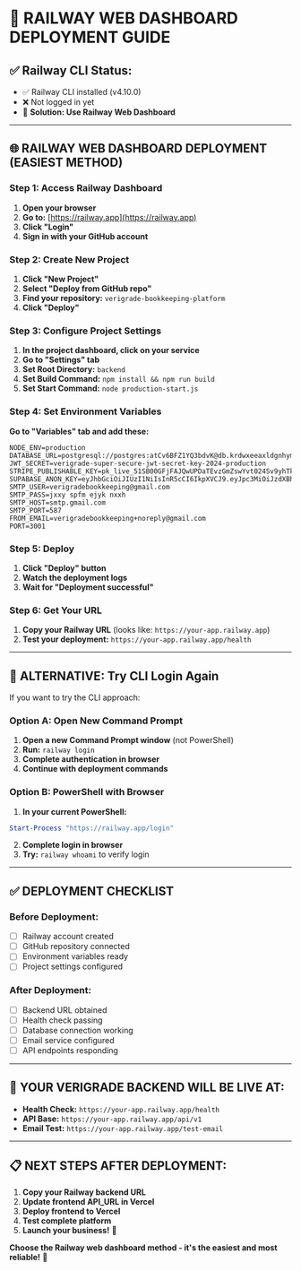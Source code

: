 # 🚀 **RAILWAY WEB DASHBOARD DEPLOYMENT GUIDE**

## **✅ Railway CLI Status:**
- ✅ Railway CLI installed (v4.10.0)
- ❌ Not logged in yet
- 🎯 **Solution: Use Railway Web Dashboard**

---

## **🌐 RAILWAY WEB DASHBOARD DEPLOYMENT (EASIEST METHOD)**

### **Step 1: Access Railway Dashboard**
1. **Open your browser**
2. **Go to:** [https://railway.app](https://railway.app)
3. **Click "Login"**
4. **Sign in with your GitHub account**

### **Step 2: Create New Project**
1. **Click "New Project"**
2. **Select "Deploy from GitHub repo"**
3. **Find your repository:** `verigrade-bookkeeping-platform`
4. **Click "Deploy"**

### **Step 3: Configure Project Settings**
1. **In the project dashboard, click on your service**
2. **Go to "Settings" tab**
3. **Set Root Directory:** `backend`
4. **Set Build Command:** `npm install && npm run build`
5. **Set Start Command:** `node production-start.js`

### **Step 4: Set Environment Variables**
**Go to "Variables" tab and add these:**

```
NODE_ENV=production
DATABASE_URL=postgresql://postgres:atCv6BFZ1YQ3bdvK@db.krdwxeeaxldgnhymukyb.supabase.co:5432/postgres
JWT_SECRET=verigrade-super-secure-jwt-secret-key-2024-production
STRIPE_PUBLISHABLE_KEY=pk_live_51SB00GFjFAJQwUPDaTEvzGmZswYvt024Sv9yhTkWByTUw8kP5YoBLhTqJcUXdJToKQy6uUFXFRn866xKUlQTZrcd007KhHxn6K
SUPABASE_ANON_KEY=eyJhbGciOiJIUzI1NiIsInR5cCI6IkpXVCJ9.eyJpc3MiOiJzdXBhYmFzZSIsInJlZiI6ImtyZHd4ZWVheGxkZ25oeW11a3liIiwicm9sZSI6ImFub24iLCJpYXQiOjE3NTk1NTUwOTYsImV4cCI6MjA3NTEzMTA5Nn0.yYj9Fvi4THZC0KBk_EdoUMLm27C_rs3B8c2PeOX6EXI
SMTP_USER=verigradebookkeeping@gmail.com
SMTP_PASS=jxxy spfm ejyk nxxh
SMTP_HOST=smtp.gmail.com
SMTP_PORT=587
FROM_EMAIL=verigradebookkeeping+noreply@gmail.com
PORT=3001
```

### **Step 5: Deploy**
1. **Click "Deploy" button**
2. **Watch the deployment logs**
3. **Wait for "Deployment successful"**

### **Step 6: Get Your URL**
1. **Copy your Railway URL** (looks like: `https://your-app.railway.app`)
2. **Test your deployment:** `https://your-app.railway.app/health`

---

## **🎯 ALTERNATIVE: Try CLI Login Again**

If you want to try the CLI approach:

### **Option A: Open New Command Prompt**
1. **Open a new Command Prompt window** (not PowerShell)
2. **Run:** `railway login`
3. **Complete authentication in browser**
4. **Continue with deployment commands**

### **Option B: PowerShell with Browser**
1. **In your current PowerShell:**
```powershell
Start-Process "https://railway.app/login"
```
2. **Complete login in browser**
3. **Try:** `railway whoami` to verify login

---

## **✅ DEPLOYMENT CHECKLIST**

### **Before Deployment:**
- [ ] Railway account created
- [ ] GitHub repository connected
- [ ] Environment variables ready
- [ ] Project settings configured

### **After Deployment:**
- [ ] Backend URL obtained
- [ ] Health check passing
- [ ] Database connection working
- [ ] Email service configured
- [ ] API endpoints responding

---

## **🚀 YOUR VERIGRADE BACKEND WILL BE LIVE AT:**
- **Health Check:** `https://your-app.railway.app/health`
- **API Base:** `https://your-app.railway.app/api/v1`
- **Email Test:** `https://your-app.railway.app/test-email`

---

## **📋 NEXT STEPS AFTER DEPLOYMENT:**
1. **Copy your Railway backend URL**
2. **Update frontend API_URL in Vercel**
3. **Deploy frontend to Vercel**
4. **Test complete platform**
5. **Launch your business!** 🎉

**Choose the Railway web dashboard method - it's the easiest and most reliable!** 🚀
